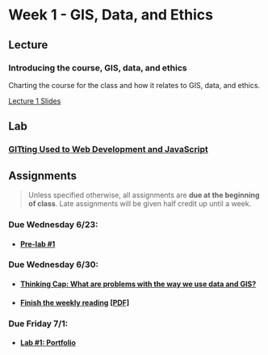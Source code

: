 # Week 1 - GIS, Data, and Ethics

## Lecture
### Introducing the course, GIS, data, and ethics
Charting the course for the class and how it relates to GIS, data, and ethics.

[Lecture 1 Slides](./Materials/AA191_SU_W1_Lecture_1.pdf
)

<!-- [Lecture 1 Recording](https://ucla.zoom.us/rec/share/HuP2yv24GwjVpvclpqBeRUKCO-FoYK3WAVNtWd_ekZOQh6jQOAaX0o3YdNyRWUmy.MWFkQq-g0tsAaftY) -->
## Lab
### [GITting Used to Web Development and JavaScript](./Lab/readme.md)
<!-- [Lab 1 Slides](./Materials/AA191_S_W1_Lab_1.pdf )-->

## Assignments
> Unless specified otherwise, all assignments are **due at the beginning of class**. Late assignments will be given half credit up until a week.

### Due Wednesday 6/23:
- #### [**Pre-lab #1**](./Materials/1_pre_lab_1.md)

### Due  Wednesday 6/30:
- #### [**Thinking Cap: What are problems with the way we use data and GIS?**](./Materials/2_thinking_cap_1.md)
- #### [**Finish the weekly reading**](./Materials/reading.md) [[PDF]](Materials/An_Introduction_to_Critical_Cartography.pdf)
### Due  Friday 7/1:
- #### [**Lab #1: Portfolio**](./Lab/lab_assignment.md)


<!-- ## Optional Readings and Resources
[Introduction to GIS](./Materials/a_optional_gis.md) -->